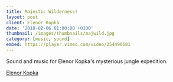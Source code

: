 ```yaml
---
title: Majestic Wilderness!
layout: post
client: Elenor Kopka
date: '2018-02-06 01:00:00 +0100'
thumbnail: /images/thumbnails/majwild.jpg
category: [music, sound]
embed: https://player.vimeo.com/video/254490681
---
```


Sound and music for Elenor Kopka's mysterious jungle expedition.

[Elenor Kopka](http://www.elenorkopka.de//)  
